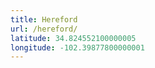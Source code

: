 ```yaml
---
title: Hereford
url: /hereford/
latitude: 34.824552100000005
longitude: -102.39877800000001
---
```

